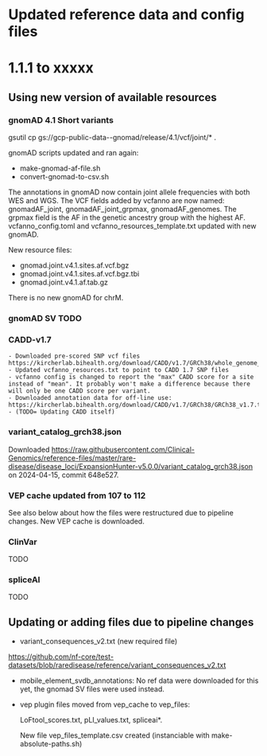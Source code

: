 # Updated reference data and config files

# 1.1.1 to xxxxx

## Using new version of available resources

### gnomAD 4.1 Short variants

gsutil cp  gs://gcp-public-data--gnomad/release/4.1/vcf/joint/* .

gnomAD scripts updated and ran again:

 * make-gnomad-af-file.sh
 * convert-gnomad-to-csv.sh

The annotations in gnomAD now contain joint allele frequencies with both WES and WGS. The VCF fields added by vcfanno are
now named: gnomadAF_joint, gnomadAF_joint_grpmax, gnomadAF_genomes. The grpmax field is the AF in the genetic ancestry group
with the highest AF. vcfanno_config.toml and vcfanno_resources_template.txt updated with new gnomAD.

New resource files:

- gnomad.joint.v4.1.sites.af.vcf.bgz
- gnomad.joint.v4.1.sites.af.vcf.bgz.tbi
- gnomad.joint.v4.1.af.tab.gz

There is no new gnomAD for chrM.


### gnomAD SV TODO


### CADD-v1.7

	- Downloaded pre-scored SNP vcf files https://kircherlab.bihealth.org/download/CADD/v1.7/GRCh38/whole_genome_SNVs.tsv.gz
	- Updated vcfanno_resources.txt to point to CADD 1.7 SNP files
	- vcfanno config is changed to report the "max" CADD score for a site instead of "mean". It probably won't make a difference because there will only be one CADD score per variant.
	- Downloaded annotation data for off-line use: https://kircherlab.bihealth.org/download/CADD/v1.7/GRCh38/GRCh38_v1.7.tar.gz
	- (TODO= Updating CADD itself)


### variant_catalog_grch38.json

Downloaded https://raw.githubusercontent.com/Clinical-Genomics/reference-files/master/rare-disease/disease_loci/ExpansionHunter-v5.0.0/variant_catalog_grch38.json
on 2024-04-15, commit 648e527.


### VEP cache updated from 107 to 112

See also below about how the files were restructured due to pipeline changes.
New VEP cache is downloaded.


### ClinVar

TODO

### spliceAI

TODO


## Updating or adding files due to pipeline changes

* variant_consequences_v2.txt (new required file)

https://github.com/nf-core/test-datasets/blob/raredisease/reference/variant_consequences_v2.txt


* mobile_element_svdb_annotations: No ref data were downloaded for this yet,
  the gnomad SV files were used instead.

* vep plugin files moved from vep_cache to vep_files:

    LoFtool_scores.txt, pLI_values.txt, spliceai*.

    New file vep_files_template.csv created (instanciable with make-absolute-paths.sh)

